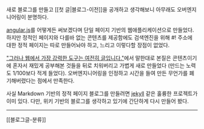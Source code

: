 새로 블로그를 만들고 [[첫 글|블로그-이전]]을 공개하고 생각해보니 아무래도 오버엔지니어링이 분명하다.

[angular.js](http://angularjs.org/)를 어떻게든 써보겠다며 단일 페이지 기반의 웹애플리케이션으로 만들었다. 하지만 정적인 페이지와 다를바 없는 콘텐츠를 제공함에도 검색엔진을 위해 #! 주소에 대한 정적 페이지는 따로 만들어놔야 하고, 느리고 이렇다할 장점이 없었다.

["그러나 웹에서 가장 강력한 도구는 여전히 글입니다."](http://justinjackson.ca/words_korean.html)에서 말한대로 본질은 콘텐츠이기에 혼자서 재밌게 공부해본 것들을 뒤로 치워버리고 가볍게 새로 만들었다 (만드는 노력도 1/100보다 적게 들었다). 오버엔지니어링을 인정하고 시간을 들여 만든 무언가를 폐기해버렸다는 점에서 만족한다.

사실 Markdown 기반의 정적 페이지 블로그를 만들려면 [jekyll](http://jekyllrb.com/) 같은 훌륭한 프로젝트가 이미 있다. 다만, 위키 기반의 블로그를 생각하고 있기에 간단하게 다시 만들어 봤다.
- - -
[[블로그글-분류]]